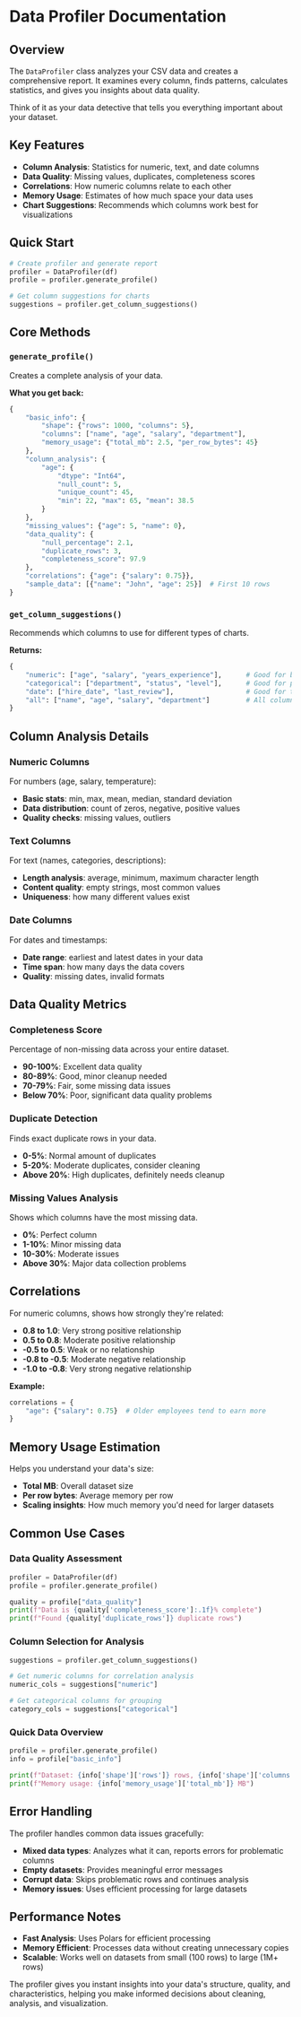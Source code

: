 # Data Profiler Documentation

## Overview

The `DataProfiler` class analyzes your CSV data and creates a comprehensive report. It examines every column, finds patterns, calculates statistics, and gives you insights about data quality.

Think of it as your data detective that tells you everything important about your dataset.

## Key Features

- **Column Analysis**: Statistics for numeric, text, and date columns
- **Data Quality**: Missing values, duplicates, completeness scores
- **Correlations**: How numeric columns relate to each other
- **Memory Usage**: Estimates of how much space your data uses
- **Chart Suggestions**: Recommends which columns work best for visualizations

## Quick Start

```python
# Create profiler and generate report
profiler = DataProfiler(df)
profile = profiler.generate_profile()

# Get column suggestions for charts
suggestions = profiler.get_column_suggestions()
```

## Core Methods

### `generate_profile()`

Creates a complete analysis of your data.

**What you get back:**

```python
{
    "basic_info": {
        "shape": {"rows": 1000, "columns": 5},
        "columns": ["name", "age", "salary", "department"],
        "memory_usage": {"total_mb": 2.5, "per_row_bytes": 45}
    },
    "column_analysis": {
        "age": {
            "dtype": "Int64",
            "null_count": 5,
            "unique_count": 45,
            "min": 22, "max": 65, "mean": 38.5
        }
    },
    "missing_values": {"age": 5, "name": 0},
    "data_quality": {
        "null_percentage": 2.1,
        "duplicate_rows": 3,
        "completeness_score": 97.9
    },
    "correlations": {"age": {"salary": 0.75}},
    "sample_data": [{"name": "John", "age": 25}]  # First 10 rows
}
```

### `get_column_suggestions()`

Recommends which columns to use for different types of charts.

**Returns:**

```python
{
    "numeric": ["age", "salary", "years_experience"],      # Good for bar charts, histograms
    "categorical": ["department", "status", "level"],      # Good for pie charts, groups
    "date": ["hire_date", "last_review"],                  # Good for time series
    "all": ["name", "age", "salary", "department"]         # All columns
}
```

## Column Analysis Details

### Numeric Columns

For numbers (age, salary, temperature):

- **Basic stats**: min, max, mean, median, standard deviation
- **Data distribution**: count of zeros, negative, positive values
- **Quality checks**: missing values, outliers

### Text Columns

For text (names, categories, descriptions):

- **Length analysis**: average, minimum, maximum character length
- **Content quality**: empty strings, most common values
- **Uniqueness**: how many different values exist

### Date Columns

For dates and timestamps:

- **Date range**: earliest and latest dates in your data
- **Time span**: how many days the data covers
- **Quality**: missing dates, invalid formats

## Data Quality Metrics

### Completeness Score

Percentage of non-missing data across your entire dataset.

- **90-100%**: Excellent data quality
- **80-89%**: Good, minor cleanup needed
- **70-79%**: Fair, some missing data issues
- **Below 70%**: Poor, significant data quality problems

### Duplicate Detection

Finds exact duplicate rows in your data.

- **0-5%**: Normal amount of duplicates
- **5-20%**: Moderate duplicates, consider cleaning
- **Above 20%**: High duplicates, definitely needs cleanup

### Missing Values Analysis

Shows which columns have the most missing data.

- **0%**: Perfect column
- **1-10%**: Minor missing data
- **10-30%**: Moderate issues
- **Above 30%**: Major data collection problems

## Correlations

For numeric columns, shows how strongly they're related:

- **0.8 to 1.0**: Very strong positive relationship
- **0.5 to 0.8**: Moderate positive relationship
- **-0.5 to 0.5**: Weak or no relationship
- **-0.8 to -0.5**: Moderate negative relationship
- **-1.0 to -0.8**: Very strong negative relationship

**Example:**

```python
correlations = {
    "age": {"salary": 0.75}  # Older employees tend to earn more
}
```

## Memory Usage Estimation

Helps you understand your data's size:

- **Total MB**: Overall dataset size
- **Per row bytes**: Average memory per row
- **Scaling insights**: How much memory you'd need for larger datasets

## Common Use Cases

### Data Quality Assessment

```python
profiler = DataProfiler(df)
profile = profiler.generate_profile()

quality = profile["data_quality"]
print(f"Data is {quality['completeness_score']:.1f}% complete")
print(f"Found {quality['duplicate_rows']} duplicate rows")
```

### Column Selection for Analysis

```python
suggestions = profiler.get_column_suggestions()

# Get numeric columns for correlation analysis
numeric_cols = suggestions["numeric"]

# Get categorical columns for grouping
category_cols = suggestions["categorical"]
```

### Quick Data Overview

```python
profile = profiler.generate_profile()
info = profile["basic_info"]

print(f"Dataset: {info['shape']['rows']} rows, {info['shape']['columns']} columns")
print(f"Memory usage: {info['memory_usage']['total_mb']} MB")
```

## Error Handling

The profiler handles common data issues gracefully:

- **Mixed data types**: Analyzes what it can, reports errors for problematic columns
- **Empty datasets**: Provides meaningful error messages
- **Corrupt data**: Skips problematic rows and continues analysis
- **Memory issues**: Uses efficient processing for large datasets

## Performance Notes

- **Fast Analysis**: Uses Polars for efficient processing
- **Memory Efficient**: Processes data without creating unnecessary copies
- **Scalable**: Works well on datasets from small (100 rows) to large (1M+ rows)

The profiler gives you instant insights into your data's structure, quality, and characteristics, helping you make informed decisions about cleaning, analysis, and visualization.
